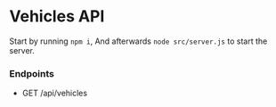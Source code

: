 # Vehicles API

Start by running `npm i`,
And afterwards `node src/server.js` to start the server.

### Endpoints
* GET /api/vehicles
